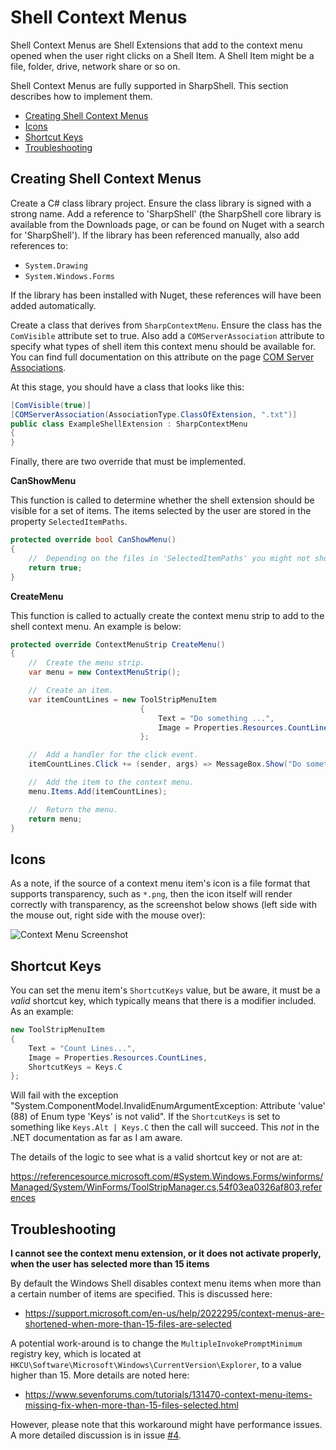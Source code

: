 # Shell Context Menus

Shell Context Menus are Shell Extensions that add to the context menu opened when the user right clicks on a Shell Item. A Shell Item might be a file, folder, drive, network share or so on.  

Shell Context Menus are fully supported in SharpShell. This section describes how to implement them.


<!-- vim-markdown-toc GFM -->

* [Creating Shell Context Menus](#creating-shell-context-menus)
* [Icons](#icons)
* [Shortcut Keys](#shortcut-keys)
* [Troubleshooting](#troubleshooting)

<!-- vim-markdown-toc -->

## Creating Shell Context Menus

Create a C# class library project. Ensure the class library is signed with a strong name. Add a reference to 'SharpShell' (the SharpShell core library is available from the Downloads page, or can be found on Nuget with a search for 'SharpShell'). If the library has been referenced manually, also add references to:

- `System.Drawing`
- `System.Windows.Forms`


If the library has been installed with Nuget, these references will have been added automatically.  

Create a class that derives from `SharpContextMenu`. Ensure the class has the `ComVisible` attribute set to true. Also add a `COMServerAssociation` attribute to specify what types of shell item this context menu should be available for. You can find full documentation on this attribute on the page [COM Server Associations](./com-server-associations.md).  

At this stage, you should have a class that looks like this:  

```csharp
[ComVisible(true)]
[COMServerAssociation(AssociationType.ClassOfExtension, ".txt")]
public class ExampleShellExtension : SharpContextMenu
{
}
```

Finally, there are two override that must be implemented.  

**CanShowMenu**  

This function is called to determine whether the shell extension should be visible for a set of items. The items selected by the user are stored in the property `SelectedItemPaths`.  

```csharp
protected override bool CanShowMenu()
{
    //  Depending on the files in 'SelectedItemPaths' you might not show the menu.
    return true;
}
```

**CreateMenu**  

This function is called to actually create the context menu strip to add to the shell context menu. An example is below:  

```csharp
protected override ContextMenuStrip CreateMenu()
{
    //  Create the menu strip.
    var menu = new ContextMenuStrip();

    //  Create an item.
    var itemCountLines = new ToolStripMenuItem
                             {
                                 Text = "Do something ...",
                                 Image = Properties.Resources.CountLines
                             };

    //  Add a handler for the click event.
    itemCountLines.Click += (sender, args) => MessageBox.Show("Do something");

    //  Add the item to the context menu.
    menu.Items.Add(itemCountLines);

    //  Return the menu.
    return menu;
}
```

## Icons

As a note, if the source of a context menu item's icon is a file format that supports transparency, such as `*.png`, then the icon itself will render correctly with transparency, as the screenshot below shows (left side with the mouse out, right side with the mouse over):

![Context Menu Screenshot](./context-menu-screenshot.png)

## Shortcut Keys

You can set the menu item's `ShortcutKeys` value, but be aware, it must be a _valid_ shortcut key, which typically means that there is a modifier included. As an example:

```cs
new ToolStripMenuItem
{
    Text = "Count Lines...",
    Image = Properties.Resources.CountLines,
    ShortcutKeys = Keys.C
};
```

Will fail with the exception "System.ComponentModel.InvalidEnumArgumentException: Attribute 'value' (88) of Enum type 'Keys' is not valid". If the `ShortcutKeys` is set to something like `Keys.Alt | Keys.C` then the call will succeed. This _not_ in the .NET documentation as far as I am aware.

The details of the logic to see what is a valid shortcut key or not are at:

https://referencesource.microsoft.com/#System.Windows.Forms/winforms/Managed/System/WinForms/ToolStripManager.cs,54f03ea0326af803,references

## Troubleshooting

**I cannot see the context menu extension, or it does not activate properly, when the user has selected more than 15 items**

By default the Windows Shell disables context menu items when more than a certain number of items are specified. This is discussed here:

- https://support.microsoft.com/en-us/help/2022295/context-menus-are-shortened-when-more-than-15-files-are-selected

A potential work-around is to change the `MultipleInvokePromptMinimum` registry key, which is located at `HKCU\Software\Microsoft\Windows\CurrentVersion\Explorer`, to a value higher than 15. More details are noted here:

- https://www.sevenforums.com/tutorials/131470-context-menu-items-missing-fix-when-more-than-15-files-selected.html

However, please note that this workaround might have performance issues. A more detailed discussion is in issue [#4](https://github.com/dwmkerr/sharpshell/issues/4).
